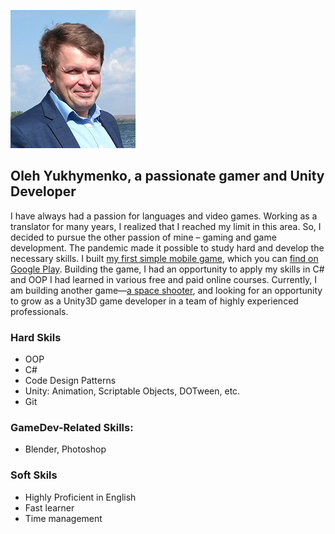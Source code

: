 ![image](/assets/images/small.jpg)

## Oleh Yukhymenko, a passionate gamer and Unity Developer

I have always had a passion for languages and video games. Working as a translator for many years, I realized that I reached my limit in this area. So, I decided to pursue the other passion of mine – gaming and game development. The pandemic made it possible to study hard and develop the necessary skills. I built [my first simple mobile game](https://github.com/Jukol/Fifteen), which you can [find on Google Play](https://play.google.com/store/apps/details?id=com.OlehYukhymenko.Fifteen). Building the game, I had an opportunity to apply my skills in C# and OOP I had learned in various free and paid online courses. Currently, I am building another game—[a space shooter](https://github.com/Jukol/Space_Shooter/tree/master), and looking for an opportunity to grow as a Unity3D game developer in a team of highly experienced professionals.

### Hard Skils

-	OOP
-	C#
-	Code Design Patterns
-	Unity: Animation, Scriptable Objects, DOTween, etc.
-	Git

### GameDev-Related Skills:

- Blender, Photoshop

### Soft Skils

-	Highly Proficient in English
- Fast learner
- Time management
